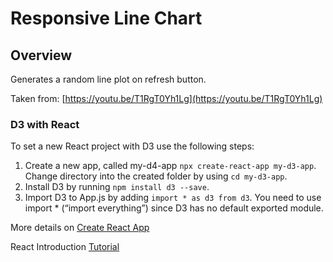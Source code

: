 # Responsive Line Chart

## Overview

Generates a random line plot on refresh button.

Taken from: [https://youtu.be/T1RgT0Yh1Lg](https://youtu.be/T1RgT0Yh1Lg)

### D3 with React

To set a new React project with D3 use the following steps:

1. Create a new app, called my-d4-app `npx create-react-app my-d3-app`. Change directory into the created folder by using `cd my-d3-app`.
2. Install D3 by running `npm install d3 --save`.
3. Import D3 to App.js by adding `import * as d3 from d3`. You need to use import * (“import everything”) since D3 has no default exported module.

More details on [Create React App](https://github.com/facebook/create-react-app)

React Introduction [Tutorial](https://reactjs.org/tutorial/tutorial.html)